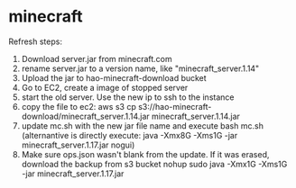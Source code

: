 # minecraft
Refresh steps:
1. Download server.jar from minecraft.com
2. rename server.jar to a version name, like "minecraft_server.1.14"
3. Upload the jar to hao-minecraft-download bucket
4. Go to EC2, create a image of stopped server
5. start the old server. Use the new ip to ssh to the instance
6. copy the file to ec2: aws s3 cp s3://hao-minecraft-download/minecraft_server.1.14.jar minecraft_server.1.14.jar
7. update mc.sh with the new jar file name and execute bash mc.sh (alternantive is directly execute: java -Xmx8G -Xms1G -jar minecraft_server.1.17.jar nogui)
8. Make sure ops.json wasn't blank from the update. If it was erased, download the backup from s3 bucket
nohup sudo java -Xmx1G -Xms1G -jar minecraft_server.1.17.jar
